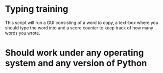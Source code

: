 # Typing training
This script will run a GUI consisting of a word to copy, a text-box where you should type the word into and a score counter to keep track of how many words you wrote.

# Should work under any operating system and any version of Python
